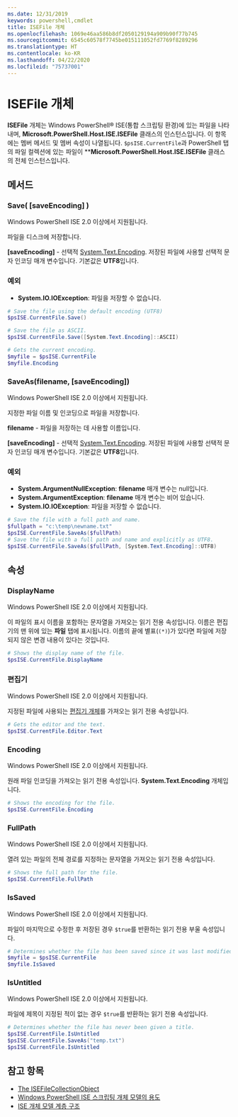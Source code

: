 ```yaml
---
ms.date: 12/31/2019
keywords: powershell,cmdlet
title: ISEFile 개체
ms.openlocfilehash: 1069e46aa586b8df2050129194a909b90f77b745
ms.sourcegitcommit: 6545c60578f7745be015111052fd7769f8289296
ms.translationtype: HT
ms.contentlocale: ko-KR
ms.lasthandoff: 04/22/2020
ms.locfileid: "75737001"
---
```

# <a name="the-isefile-object"></a>ISEFile 개체

**ISEFile** 개체는 Windows PowerShell® ISE(통합 스크립팅 환경)에 있는 파일을 나타내며, **Microsoft.PowerShell.Host.ISE.ISEFile** 클래스의 인스턴스입니다. 이 항목에는 멤버 메서드 및 멤버 속성이 나열됩니다. `$psISE.CurrentFile`과 PowerShell 탭의 파일 컬렉션에 있는 파일이 \*\***Microsoft.PowerShell.Host.ISE.ISEFile** 클래스의 전체 인스턴스입니다.

## <a name="methods"></a>메서드

### <a name="save-saveencoding-"></a>Save\( \[saveEncoding\] \)

Windows PowerShell ISE 2.0 이상에서 지원됩니다.

파일을 디스크에 저장합니다.

**\[saveEncoding\]** - 선택적 [System.Text.Encoding](https://msdn.microsoft.com/library/system.text.encoding.aspx). 저장된 파일에 사용할 선택적 문자 인코딩 매개 변수입니다. 기본값은 **UTF8**입니다.

### <a name="exceptions"></a>예외

- **System.IO.IOException**: 파일을 저장할 수 없습니다.

```powershell
# Save the file using the default encoding (UTF8)
$psISE.CurrentFile.Save()

# Save the file as ASCII.
$psISE.CurrentFile.Save([System.Text.Encoding]::ASCII)

# Gets the current encoding.
$myfile = $psISE.CurrentFile
$myfile.Encoding
```

### <a name="saveasfilename-saveencoding"></a>SaveAs\(filename, \[saveEncoding\]\)

Windows PowerShell ISE 2.0 이상에서 지원됩니다.

지정한 파일 이름 및 인코딩으로 파일을 저장합니다.

**filename** - 파일을 저장하는 데 사용할 이름입니다.

**\[saveEncoding\]** - 선택적 [System.Text.Encoding](https://msdn.microsoft.com/library/system.text.encoding.aspx). 저장된 파일에 사용할 선택적 문자 인코딩 매개 변수입니다. 기본값은 **UTF8**입니다.

### <a name="exceptions"></a>예외

- **System.ArgumentNullException**: **filename** 매개 변수는 null입니다.
- **System.ArgumentException**: **filename** 매개 변수는 비어 있습니다.
- **System.IO.IOException**: 파일을 저장할 수 없습니다.

```powershell
# Save the file with a full path and name.
$fullpath = "c:\temp\newname.txt"
$psISE.CurrentFile.SaveAs($fullPath)
# Save the file with a full path and name and explicitly as UTF8.
$psISE.CurrentFile.SaveAs($fullPath, [System.Text.Encoding]::UTF8)
```

## <a name="properties"></a>속성

### <a name="displayname"></a>DisplayName

Windows PowerShell ISE 2.0 이상에서 지원됩니다.

이 파일의 표시 이름을 포함하는 문자열을 가져오는 읽기 전용 속성입니다. 이름은 편집기의 맨 위에 있는 **파일** 탭에 표시됩니다. 이름의 끝에 별표(`(*)`)가 있다면 파일에 저장되지 않은 변경 내용이 있다는 것입니다.

```powershell
# Shows the display name of the file.
$psISE.CurrentFile.DisplayName
```

### <a name="editor"></a>편집기

Windows PowerShell ISE 2.0 이상에서 지원됩니다.

지정된 파일에 사용되는 [편집기 개체](The-ISEEditor-Object.md)를 가져오는 읽기 전용 속성입니다.

```powershell
# Gets the editor and the text.
$psISE.CurrentFile.Editor.Text
```

### <a name="encoding"></a>Encoding

Windows PowerShell ISE 2.0 이상에서 지원됩니다.

원래 파일 인코딩을 가져오는 읽기 전용 속성입니다. **System.Text.Encoding** 개체입니다.

```powershell
# Shows the encoding for the file.
$psISE.CurrentFile.Encoding
```

### <a name="fullpath"></a>FullPath

Windows PowerShell ISE 2.0 이상에서 지원됩니다.

열려 있는 파일의 전체 경로를 지정하는 문자열을 가져오는 읽기 전용 속성입니다.

```powershell
# Shows the full path for the file.
$psISE.CurrentFile.FullPath
```

### <a name="issaved"></a>IsSaved

Windows PowerShell ISE 2.0 이상에서 지원됩니다.

파일이 마지막으로 수정한 후 저장된 경우 `$true`를 반환하는 읽기 전용 부울 속성입니다.

```powershell
# Determines whether the file has been saved since it was last modified.
$myfile = $psISE.CurrentFile
$myfile.IsSaved
```

### <a name="isuntitled"></a>IsUntitled

Windows PowerShell ISE 2.0 이상에서 지원됩니다.

파일에 제목이 지정된 적이 없는 경우 `$true`를 반환하는 읽기 전용 속성입니다.

```powershell
# Determines whether the file has never been given a title.
$psISE.CurrentFile.IsUntitled
$psISE.CurrentFile.SaveAs("temp.txt")
$psISE.CurrentFile.IsUntitled
```

## <a name="see-also"></a>참고 항목

- [The ISEFileCollectionObject](The-ISEFileCollection-Object.md)
- [Windows PowerShell ISE 스크립팅 개체 모델의 용도](Purpose-of-the-Windows-PowerShell-ISE-Scripting-Object-Model.md)
- [ISE 개체 모델 계층 구조](The-ISE-Object-Model-Hierarchy.md)
